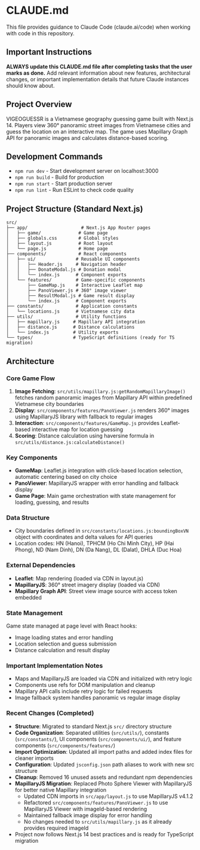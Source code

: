 # CLAUDE.md

This file provides guidance to Claude Code (claude.ai/code) when working with code in this repository.

## Important Instructions

**ALWAYS update this CLAUDE.md file after completing tasks that the user marks as done.** Add relevant information about new features, architectural changes, or important implementation details that future Claude instances should know about.

## Project Overview

VIGEOGUESSR is a Vietnamese geography guessing game built with Next.js 14. Players view 360° panoramic street images from Vietnamese cities and guess the location on an interactive map. The game uses Mapillary Graph API for panoramic images and calculates distance-based scoring.

## Development Commands

- `npm run dev` - Start development server on localhost:3000
- `npm run build` - Build for production
- `npm run start` - Start production server
- `npm run lint` - Run ESLint to check code quality

## Project Structure (Standard Next.js)

```
src/
├── app/                    # Next.js App Router pages
│   ├── game/              # Game page
│   ├── globals.css        # Global styles  
│   ├── layout.js          # Root layout
│   └── page.js            # Home page
├── components/            # React components
│   ├── ui/               # Reusable UI components
│   │   ├── Header.js     # Navigation header
│   │   ├── DonateModal.js # Donation modal
│   │   └── index.js      # Component exports
│   └── features/         # Game-specific components
│       ├── GameMap.js    # Interactive Leaflet map
│       ├── PanoViewer.js # 360° image viewer
│       ├── ResultModal.js # Game result display
│       └── index.js      # Component exports
├── constants/            # Application constants
│   └── locations.js      # Vietnamese city data
├── utils/                # Utility functions
│   ├── mapillary.js     # Mapillary API integration
│   ├── distance.js      # Distance calculations
│   └── index.js         # Utility exports
└── types/               # TypeScript definitions (ready for TS migration)
```

## Architecture

### Core Game Flow
1. **Image Fetching**: `src/utils/mapillary.js:getRandomMapillaryImage()` fetches random panoramic images from Mapillary API within predefined Vietnamese city boundaries
2. **Display**: `src/components/features/PanoViewer.js` renders 360° images using MapillaryJS library with fallback to regular images
3. **Interaction**: `src/components/features/GameMap.js` provides Leaflet-based interactive map for location guessing
4. **Scoring**: Distance calculation using haversine formula in `src/utils/distance.js:calculateDistance()`

### Key Components
- **GameMap**: Leaflet.js integration with click-based location selection, automatic centering based on city choice
- **PanoViewer**: MapillaryJS wrapper with error handling and fallback display
- **Game Page**: Main game orchestration with state management for loading, guessing, and results

### Data Structure
- City boundaries defined in `src/constants/locations.js:boundingBoxVN` object with coordinates and delta values for API queries
- Location codes: HN (Hanoi), TPHCM (Ho Chi Minh City), HP (Hai Phong), ND (Nam Dinh), DN (Da Nang), DL (Dalat), DHLA (Duc Hoa)

### External Dependencies
- **Leaflet**: Map rendering (loaded via CDN in layout.js)
- **MapillaryJS**: 360° street imagery display (loaded via CDN)
- **Mapillary Graph API**: Street view image source with access token embedded

### State Management
Game state managed at page level with React hooks:
- Image loading states and error handling
- Location selection and guess submission
- Distance calculation and result display

### Important Implementation Notes
- Maps and MapillaryJS are loaded via CDN and initialized with retry logic
- Components use refs for DOM manipulation and cleanup
- Mapillary API calls include retry logic for failed requests
- Image fallback system handles panoramic vs regular image display

### Recent Changes (Completed)
- **Structure**: Migrated to standard Next.js `src/` directory structure
- **Code Organization**: Separated utilities (`src/utils/`), constants (`src/constants/`), UI components (`src/components/ui/`), and feature components (`src/components/features/`)
- **Import Optimization**: Updated all import paths and added index files for cleaner imports
- **Configuration**: Updated `jsconfig.json` path aliases to work with new src structure
- **Cleanup**: Removed 16 unused assets and redundant npm dependencies
- **MapillaryJS Migration**: Replaced Photo Sphere Viewer with MapillaryJS for better native Mapillary integration
  - Updated CDN imports in `src/app/layout.js` to use MapillaryJS v4.1.2
  - Refactored `src/components/features/PanoViewer.js` to use MapillaryJS Viewer with imageId-based rendering
  - Maintained fallback image display for error handling
  - No changes needed to `src/utils/mapillary.js` as it already provides required imageId
- Project now follows Next.js 14 best practices and is ready for TypeScript migration